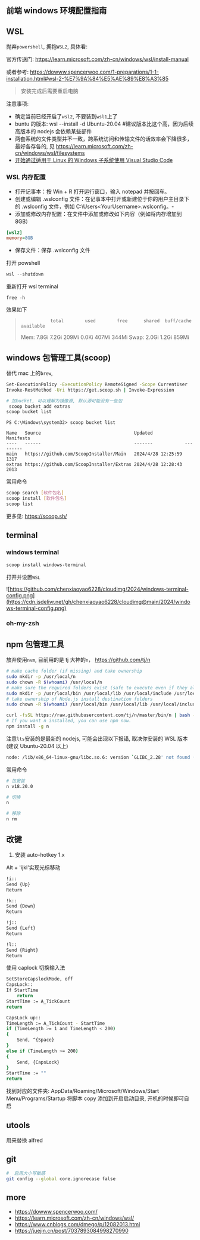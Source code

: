 ## 前端 windows 环境配置指南

## WSL

抛弃`powershell`, 拥抱`WSL2`, 具体看:

官方传送门: https://learn.microsoft.com/zh-cn/windows/wsl/install-manual

或者参考: https://dowww.spencerwoo.com/1-preparations/1-1-installation.html#wsl-2-%E7%9A%84%E5%AE%89%E8%A3%85

> 安装完成后需要重启电脑

注意事项:

- 确定当前已经开启了`wsl2`, 不要装到`wsl1`上了
- buntu 的版本: wsl --install -d Ubuntu-20.04 #建议版本比这个高，因为后续高版本的 nodejs 会依赖某些部件
- 两套系统的文件类型并不一致，跨系统访问和传输文件的话效率会下降很多，最好各存各的, 见 https://learn.microsoft.com/zh-cn/windows/wsl/filesystems
- [开始通过适用于 Linux 的 Windows 子系统使用 Visual Studio Code](https://learn.microsoft.com/zh-cn/windows/wsl/tutorials/wsl-vscode)

### WSL 内存配置

- 打开记事本：按 Win + R 打开运行窗口，输入 notepad 并按回车。
- 创建或编辑 .wslconfig 文件：在记事本中打开或新建位于你的用户主目录下的 .wslconfig 文件，例如 C:\Users\<YourUsername>\.wslconfig。-
- 添加或修改内存配置：在文件中添加或修改如下内容（例如将内存增加到 8GB）

```ini
[wsl2]
memory=8GB

```

- 保存文件：保存 .wslconfig 文件

打开 powshell

```powershell
wsl --shutdown
```

重新打开 wsl terminal

```
free -h

```

效果如下

>                total        used        free      shared  buff/cache   available
>
> Mem: 7.8Gi 7.2Gi 209Mi 0.0Ki 407Mi 344Mi
> Swap: 2.0Gi 1.2Gi 859Mi

## windows 包管理工具(scoop)

替代 mac 上的`brew`,

```bash
Set-ExecutionPolicy -ExecutionPolicy RemoteSigned -Scope CurrentUser
Invoke-RestMethod -Uri https://get.scoop.sh | Invoke-Expression

# 加bucket, 可以理解为镜像源, 默认源可能没有一些包
 scoop bucket add extras
scoop bucket list
```

```code
PS C:\Windows\system32> scoop bucket list

Name   Source                                   Updated            Manifests
----   ------                                   -------            ---------
main   https://github.com/ScoopInstaller/Main   2024/4/28 12:25:59      1317
extras https://github.com/ScoopInstaller/Extras 2024/4/28 12:28:43      2013

```

常用命令

```bash
scoop search [软件包名]
scoop install [软件包名]
scoop list
```

更多见: https://scoop.sh/

## terminal

### windows terminal

```bash
scoop install windows-terminal
```

打开并设置`WSL`

![https://github.com/chenxiaoyao6228/cloudimg/2024/windows-terminal-config.png](https://cdn.jsdelivr.net/gh/chenxiaoyao6228/cloudimg@main/2024/windows-terminal-config.png)

### oh-my-zsh

## npm 包管理工具

放弃使用`nvm`, 目前用的是 tj 大神的`n`， https://github.com/tj/n

```bash
# make cache folder (if missing) and take ownership
sudo mkdir -p /usr/local/n
sudo chown -R $(whoami) /usr/local/n
# make sure the required folders exist (safe to execute even if they already exist)
sudo mkdir -p /usr/local/bin /usr/local/lib /usr/local/include /usr/local/share
# take ownership of Node.js install destination folders
sudo chown -R $(whoami) /usr/local/bin /usr/local/lib /usr/local/include /usr/local/share

```

```bash
curl -fsSL https://raw.githubusercontent.com/tj/n/master/bin/n | bash -s lts
# If you want n installed, you can use npm now.
npm install -g n

```

注意`lts`安装的是最新的 nodejs, 可能会出现以下报错, 取决你安装的 WSL 版本(建议 Ubuntu-20.04 以上)

```bash
node: /lib/x86_64-linux-gnu/libc.so.6: version `GLIBC_2.28' not found (required by node)
```

常用命令

```bash
# 包安装
n v18.20.0

# 切换
n

# 移除
n rm
```

## 改键

1. 安装 auto-hotkey 1.x

Alt + 'ijkl'实现光标移动

```bash
!i::
Send {Up}
Return

!k::
Send {Down}
Return

!j::
Send {Left}
Return

!l::
Send {Right}
Return
```

使用 caplock 切换输入法

```bash
SetStoreCapslockMode, off
CapsLock::
If StartTime
    return
StartTime := A_TickCount
return

CapsLock up::
TimeLength := A_TickCount - StartTime
if (TimeLength >= 1 and TimeLength < 200)
{
    Send, ^{Space}
}
else if (TimeLength >= 200)
{
    Send, {CapsLock}
}
StartTime := ""
return

```

找到对应的文件夹: AppData/Roaming/Microsoft/Windows/Start Menu/Programs/Startup
将脚本 copy 添加到开启启动目录, 开机的时候即可自启

## utools

用来替换 alfred

## git

```bash
#  启用大小写敏感
git config --global core.ignorecase false
```

## more

- https://dowww.spencerwoo.com/
- https://learn.microsoft.com/zh-cn/windows/wsl/
- https://www.cnblogs.com/dmego/p/12082013.html
- https://juejin.cn/post/7037893084998270990
